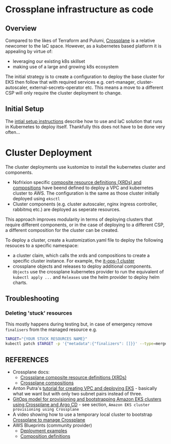 # Crossplane infrastructure as code #

## Overview ##

Compared to the likes of Terraform and Pulumi, [Crossplane](https://www.crossplane.io/) is a relative newcomer to the IaC space. However, as a kubernetes based platform it is appealing by virtue of:

- leveraging our existing k8s skillset
- making use of a large and growing k8s ecosystem

The initial strategy is to create a configuration to deploy the base cluster for EKS then follow that with required services e.g. cert-manager, cluster-autoscaler, external-secrets-operator etc. This means a move to a different CSP will only require the cluster deployment to change.

## Initial Setup ##

The [intial setup instructions](./docs/initial-setup.md) describe how to use and IaC solution that runs in Kubernetes to deploy itself. Thankfully this does not have to be done very often...

# Cluster Deployment #

The cluster deployments use kustomize to install the kubernetes cluster and components.

- Nofrixion specific [composite resource definitions (XRDs) and compositions](../apis/aws/) have beend defined to deploy a VPC and kubernetes cluster to AWS. The configuration is the same as those cluster initially deployed using `eksctl`
- Cluster components (e.g. cluster autoscaler, nginx ingress controller, rabbitmq etc.) are deployed as seperate resources.

This approach improves modularity in terms of deploying clusters that require different components, or in the case of deploying to a different CSP, a different composition for the cluster can be created.

To deploy a cluster, create a kustomization.yaml file to deploy the following resouces to a specific namespace:

* a cluster claim, which calls the xrds and compositions to create a specific cluster instance. For example, the [it-ops-1 cluster](./it-ops-cluster/it-ops-cluster.yaml)
* crossplane objects and releases to deploy additional components. `Objects` use the crossplane kubernetes provider to run the equivalent of `kubectl apply ...` and `Releases` use the helm provider to deploy helm charts.


## Troubleshooting ##

### Deleting 'stuck' resources ###

This mostly happens during testing but, in case of emergency remove `finalisers` from the managed resource e.g.

```bash
TARGET="{YOUR STUCK RESOURCES NAME}"
kubectl patch $TARGET -p '{"metadata":{"finalizers": []}}' --type=merge
```

## REFERENCES ##

* Crossplane docs:
  * [Crossplane composite resource definitions (XRDs)](https://docs.crossplane.io/latest/concepts/composite-resource-definitions/)
  * [Crossplane compositions](https://docs.crossplane.io/latest/concepts/compositions/)
* Anton Putra's [tutorial for creating VPC and deploying EKS](https://youtu.be/mpfqPXfX6mg?si=VK0LR-SfwYGGs6KO) - basically what we want but with only two subnet pairs instead of three.
* [GitOps model for provisioning and bootstrapping Amazon EKS clusters using Crossplane and Argo CD](https://aws.amazon.com/blogs/containers/gitops-model-for-provisioning-and-bootstrapping-amazon-eks-clusters-using-crossplane-and-argo-cd/) - see section, `Amazon EKS cluster provisioning using Crossplane`
* A video showing how to use a temporary local cluster to bootstrap [Crossplane to manage Crossplane](https://youtu.be/IlaYGgyg06o?si=mXM9p73MyrLCd8gA)
* AWS Blueprints (community provider)
  * [Deployment examples](https://github.com/awslabs/crossplane-on-eks/tree/main/examples/aws-provider/composite-resources/eks)
  * [Composition definitions](https://github.com/awslabs/crossplane-on-eks/blob/main/compositions/aws-provider/eks/)
